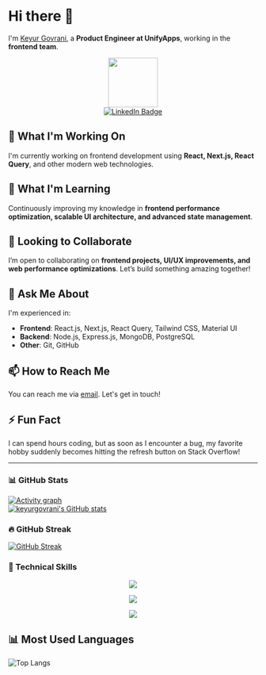 # Hi there 👋  

I'm [Keyur Govrani](https://github.com/keyurgovrani), a **Product Engineer at UnifyApps**, working in the **frontend team**.  

<div id="header" align="center">
  <img src="https://media.giphy.com/media/qgQUggAC3Pfv687qPC/giphy.gif" width="100">
</div>

<div id="badges" align="center">
  <a href="https://www.linkedin.com/in/keyur-govrani/">
    <img src="https://img.shields.io/badge/LinkedIn-blue?style=for-the-badge&logo=linkedin&logoColor=white" alt="LinkedIn Badge"/>
  </a>
</div>

<div id="counter" align="center">
  <img src="https://komarev.com/ghpvc/?username=keyurgovrani&style=flat-square&color=blue" alt=""/>
</div>

## 🔭 What I'm Working On  

I'm currently working on frontend development using **React, Next.js, React Query**, and other modern web technologies.

## 🌱 What I'm Learning  

Continuously improving my knowledge in **frontend performance optimization, scalable UI architecture, and advanced state management**.

## 🙌 Looking to Collaborate  

I’m open to collaborating on **frontend projects, UI/UX improvements, and web performance optimizations**. Let’s build something amazing together!

## 💬 Ask Me About  

I'm experienced in:  
- **Frontend**: React.js, Next.js, React Query, Tailwind CSS, Material UI  
- **Backend**: Node.js, Express.js, MongoDB, PostgreSQL  
- **Other**: Git, GitHub

## 📫 How to Reach Me  

You can reach me via [email](mailto:keyurgovrani6912@gmail.com). Let's get in touch!

## ⚡ Fun Fact  

I can spend hours coding, but as soon as I encounter a bug, my favorite hobby suddenly becomes hitting the refresh button on Stack Overflow!  

---

### 📊 GitHub Stats  
[![Activity graph](https://github-profile-summary-cards.vercel.app/api/cards/profile-details?username=keyurgovrani&show_icons=true&theme=radical)](https://github.com/keyurgovrani/)  
[![keyurgovrani's GitHub stats](https://github-readme-stats.vercel.app/api?username=keyurgovrani&show_icons=true&theme=radical)](https://github.com/keyurgovrani)  

### 🔥 GitHub Streak  

[![GitHub Streak](http://github-readme-streak-stats.herokuapp.com?user=keyurgovrani&theme=github-dark&hide_border=true)](https://git.io/streak-stats)  

### 💼 Technical Skills  

<p align="center">
  <a href="https://skillicons.dev">
    <img src="https://skillicons.dev/icons?i=nextjs,react,materialui,tailwind,js,ts" />
  </a>
</p>

<p align="center">
  <a href="https://skillicons.dev">
    <img src="https://skillicons.dev/icons?i=nodejs,express,mongodb,postgresql" />
  </a>
</p>

<p align="center">
  <a href="https://skillicons.dev">
    <img src="https://skillicons.dev/icons?i=git,github" />
  </a>
</p>

## 📊 Most Used Languages  

![Top Langs](https://github-readme-stats.vercel.app/api/top-langs/?username=keyurgovrani&theme=vision-friendly-dark&show_icons=true&layout=donut)
